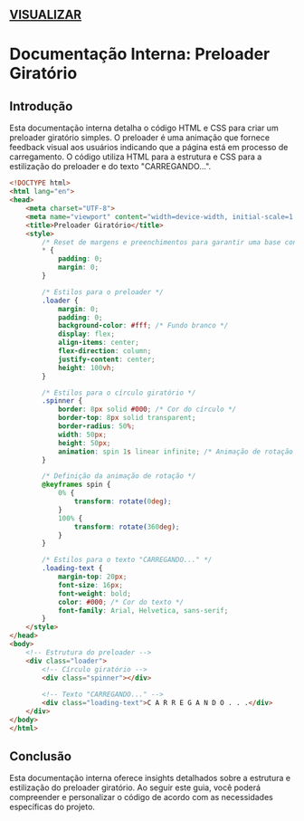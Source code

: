 ## [VISUALIZAR](https://hcadeveloper.github.io/Preloader-Girat-rio/)

# Documentação Interna: Preloader Giratório

## Introdução

Esta documentação interna detalha o código HTML e CSS para criar um preloader giratório simples. O preloader é uma animação que fornece feedback visual aos usuários indicando que a página está em processo de carregamento. O código utiliza HTML para a estrutura e CSS para a estilização do preloader e do texto "CARREGANDO...".

```html
<!DOCTYPE html>
<html lang="en">
<head>
    <meta charset="UTF-8">
    <meta name="viewport" content="width=device-width, initial-scale=1.0">
    <title>Preloader Giratório</title>
    <style>
        /* Reset de margens e preenchimentos para garantir uma base consistente */
        * {
            padding: 0;
            margin: 0;
        }

        /* Estilos para o preloader */
        .loader {
            margin: 0;
            padding: 0;
            background-color: #fff; /* Fundo branco */
            display: flex;
            align-items: center;
            flex-direction: column;
            justify-content: center;
            height: 100vh;
        }

        /* Estilos para o círculo giratório */
        .spinner {
            border: 8px solid #000; /* Cor do círculo */
            border-top: 8px solid transparent;
            border-radius: 50%;
            width: 50px;
            height: 50px;
            animation: spin 1s linear infinite; /* Animação de rotação */
        }

        /* Definição da animação de rotação */
        @keyframes spin {
            0% {
                transform: rotate(0deg);
            }
            100% {
                transform: rotate(360deg);
            }
        }

        /* Estilos para o texto "CARREGANDO..." */
        .loading-text {
            margin-top: 20px;
            font-size: 16px;
            font-weight: bold;
            color: #000; /* Cor do texto */
            font-family: Arial, Helvetica, sans-serif;
        }
    </style>
</head>
<body>
    <!-- Estrutura do preloader -->
    <div class="loader">
        <!-- Círculo giratório -->
        <div class="spinner"></div>
        
        <!-- Texto "CARREGANDO..." -->
        <div class="loading-text">C A R R E G A N D O . . .</div>
    </div>
</body>
</html>
```

## Conclusão

Esta documentação interna oferece insights detalhados sobre a estrutura e estilização do preloader giratório. Ao seguir este guia, você poderá compreender e personalizar o código de acordo com as necessidades específicas do projeto.
